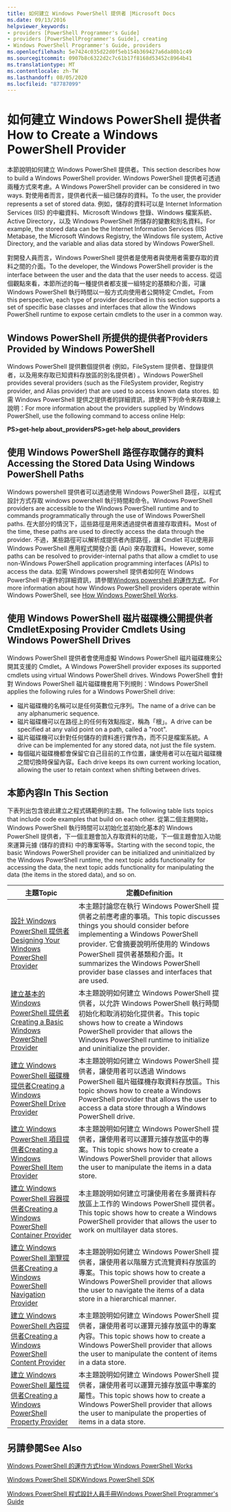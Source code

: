 ```yaml
---
title: 如何建立 Windows PowerShell 提供者 |Microsoft Docs
ms.date: 09/13/2016
helpviewer_keywords:
- providers [PowerShell Programmer's Guide]
- providers [PowerShellProgrammer's Guide], creating
- Windows PowerShell Programmer's Guide, providers
ms.openlocfilehash: 5e7424c035d22d0f5eb154b369427a6da80b1c49
ms.sourcegitcommit: 0907b8c6322d2c7c61b17f8168d53452c8964b41
ms.translationtype: MT
ms.contentlocale: zh-TW
ms.lasthandoff: 08/05/2020
ms.locfileid: "87787099"
---
```

# <a name="how-to-create-a-windows-powershell-provider"></a><span data-ttu-id="d9697-102">如何建立 Windows PowerShell 提供者</span><span class="sxs-lookup"><span data-stu-id="d9697-102">How to Create a Windows PowerShell Provider</span></span>

<span data-ttu-id="d9697-103">本節說明如何建立 Windows PowerShell 提供者。</span><span class="sxs-lookup"><span data-stu-id="d9697-103">This section describes how to build a Windows PowerShell provider.</span></span> <span data-ttu-id="d9697-104">Windows PowerShell 提供者可透過兩種方式來考慮。</span><span class="sxs-lookup"><span data-stu-id="d9697-104">A Windows PowerShell provider can be considered in two ways.</span></span> <span data-ttu-id="d9697-105">對使用者而言，提供者代表一組已儲存的資料。</span><span class="sxs-lookup"><span data-stu-id="d9697-105">To the user, the provider represents a set of stored data.</span></span> <span data-ttu-id="d9697-106">例如，儲存的資料可以是 Internet Information Services (IIS) 的中繼資料、Microsoft Windows 登錄、Windows 檔案系統、Active Directory，以及 Windows PowerShell 所儲存的變數和別名資料。</span><span class="sxs-lookup"><span data-stu-id="d9697-106">For example, the stored data can be the Internet Information Services (IIS) Metabase, the Microsoft Windows Registry, the Windows file system, Active Directory, and the variable and alias data stored by Windows PowerShell.</span></span>

<span data-ttu-id="d9697-107">對開發人員而言，Windows PowerShell 提供者是使用者與使用者需要存取的資料之間的介面。</span><span class="sxs-lookup"><span data-stu-id="d9697-107">To the developer, the Windows PowerShell provider is the interface between the user and the data that the user needs to access.</span></span> <span data-ttu-id="d9697-108">從這個觀點來看，本節所述的每一種提供者都支援一組特定的基類和介面，可讓 Windows PowerShell 執行時間以一般方式向使用者公開特定 Cmdlet。</span><span class="sxs-lookup"><span data-stu-id="d9697-108">From this perspective, each type of provider described in this section supports a set of specific base classes and interfaces that allow the Windows PowerShell runtime to expose certain cmdlets to the user in a common way.</span></span>

## <a name="providers-provided-by-windows-powershell"></a><span data-ttu-id="d9697-109">Windows PowerShell 所提供的提供者</span><span class="sxs-lookup"><span data-stu-id="d9697-109">Providers Provided by Windows PowerShell</span></span>

<span data-ttu-id="d9697-110">Windows PowerShell 提供數個提供者 (例如，FileSystem 提供者、登錄提供者，以及用來存取已知資料存放區的別名提供者) 。</span><span class="sxs-lookup"><span data-stu-id="d9697-110">Windows PowerShell provides several providers (such as the FileSystem provider, Registry provider, and Alias provider) that are used to access known data stores.</span></span> <span data-ttu-id="d9697-111">如需 Windows PowerShell 提供之提供者的詳細資訊，請使用下列命令來存取線上說明：</span><span class="sxs-lookup"><span data-stu-id="d9697-111">For more information about the providers supplied by Windows PowerShell, use the following command to access online Help:</span></span>

<span data-ttu-id="d9697-112">**PS>get-help about_providers**</span><span class="sxs-lookup"><span data-stu-id="d9697-112">**PS>get-help about_providers**</span></span>

## <a name="accessing-the-stored-data-using-windows-powershell-paths"></a><span data-ttu-id="d9697-113">使用 Windows PowerShell 路徑存取儲存的資料</span><span class="sxs-lookup"><span data-stu-id="d9697-113">Accessing the Stored Data Using Windows PowerShell Paths</span></span>

<span data-ttu-id="d9697-114">Windows powershell 提供者可以透過使用 Windows PowerShell 路徑，以程式設計方式存取 windows powershell 執行時間和命令。</span><span class="sxs-lookup"><span data-stu-id="d9697-114">Windows PowerShell providers are accessible to the Windows PowerShell runtime and to commands programmatically through the use of Windows PowerShell paths.</span></span> <span data-ttu-id="d9697-115">在大部分的情況下，這些路徑是用來透過提供者直接存取資料。</span><span class="sxs-lookup"><span data-stu-id="d9697-115">Most of the time, these paths are used to directly access the data through the provider.</span></span> <span data-ttu-id="d9697-116">不過，某些路徑可以解析成提供者內部路徑，讓 Cmdlet 可以使用非 Windows PowerShell 應用程式開發介面 (Api) 來存取資料。</span><span class="sxs-lookup"><span data-stu-id="d9697-116">However, some paths can be resolved to provider-internal paths that allow a cmdlet to use non-Windows PowerShell application programming interfaces (APIs) to access the data.</span></span> <span data-ttu-id="d9697-117">如需 Windows powershell 提供者如何在 Windows PowerShell 中運作的詳細資訊，請參閱[Windows powershell 的運作方式](/previous-versions/ms714658(v=vs.85))。</span><span class="sxs-lookup"><span data-stu-id="d9697-117">For more information about how Windows PowerShell providers operate within Windows PowerShell, see [How Windows PowerShell Works](/previous-versions/ms714658(v=vs.85)).</span></span>

## <a name="exposing-provider-cmdlets-using-windows-powershell-drives"></a><span data-ttu-id="d9697-118">使用 Windows PowerShell 磁片磁碟機公開提供者 Cmdlet</span><span class="sxs-lookup"><span data-stu-id="d9697-118">Exposing Provider Cmdlets Using Windows PowerShell Drives</span></span>

<span data-ttu-id="d9697-119">Windows PowerShell 提供者會使用虛擬 Windows PowerShell 磁片磁碟機來公開其支援的 Cmdlet。</span><span class="sxs-lookup"><span data-stu-id="d9697-119">A Windows PowerShell provider exposes its supported cmdlets using virtual Windows PowerShell drives.</span></span>
<span data-ttu-id="d9697-120">Windows PowerShell 會針對 Windows PowerShell 磁片磁碟機套用下列規則：</span><span class="sxs-lookup"><span data-stu-id="d9697-120">Windows PowerShell applies the following rules for a Windows PowerShell drive:</span></span>

- <span data-ttu-id="d9697-121">磁片磁碟機的名稱可以是任何英數位元序列。</span><span class="sxs-lookup"><span data-stu-id="d9697-121">The name of a drive can be any alphanumeric sequence.</span></span>
- <span data-ttu-id="d9697-122">磁片磁碟機可以在路徑上的任何有效點指定，稱為「根」。</span><span class="sxs-lookup"><span data-stu-id="d9697-122">A drive can be specified at any valid point on a path, called a "root".</span></span>
- <span data-ttu-id="d9697-123">磁片磁碟機可以針對任何儲存的資料進行實作為，而不只是檔案系統。</span><span class="sxs-lookup"><span data-stu-id="d9697-123">A drive can be implemented for any stored data, not just the file system.</span></span>
- <span data-ttu-id="d9697-124">每個磁片磁碟機都會保留它自己目前的工作位置，讓使用者可以在磁片磁碟機之間切換時保留內容。</span><span class="sxs-lookup"><span data-stu-id="d9697-124">Each drive keeps its own current working location, allowing the user to retain context when shifting between drives.</span></span>

## <a name="in-this-section"></a><span data-ttu-id="d9697-125">本節內容</span><span class="sxs-lookup"><span data-stu-id="d9697-125">In This Section</span></span>

<span data-ttu-id="d9697-126">下表列出包含彼此建立之程式碼範例的主題。</span><span class="sxs-lookup"><span data-stu-id="d9697-126">The following table lists topics that include code examples that build on each other.</span></span> <span data-ttu-id="d9697-127">從第二個主題開始，Windows PowerShell 執行時間可以初始化並初始化基本的 Windows PowerShell 提供者，下一個主題會加入存取資料的功能，下一個主題會加入功能來運算元據 (儲存的資料) 中的專案等等。</span><span class="sxs-lookup"><span data-stu-id="d9697-127">Starting with the second topic, the basic Windows PowerShell provider can be initialized and uninitialized by the Windows PowerShell runtime, the next topic adds functionality for accessing the data, the next topic adds functionality for manipulating the data (the items in the stored data), and so on.</span></span>

|                                                    <span data-ttu-id="d9697-128">主題</span><span class="sxs-lookup"><span data-stu-id="d9697-128">Topic</span></span>                                                    |                                                                                         <span data-ttu-id="d9697-129">定義</span><span class="sxs-lookup"><span data-stu-id="d9697-129">Definition</span></span>                                                                                          |
| ----------------------------------------------------------------------------------------------------------- | ------------------------------------------------------------------------------------------------------------------------------------------------------------------------------------------- |
| [<span data-ttu-id="d9697-130">設計 Windows PowerShell 提供者</span><span class="sxs-lookup"><span data-stu-id="d9697-130">Designing Your Windows PowerShell Provider</span></span>](./designing-your-windows-powershell-provider.md)               | <span data-ttu-id="d9697-131">本主題討論您在執行 Windows PowerShell 提供者之前應考慮的事項。</span><span class="sxs-lookup"><span data-stu-id="d9697-131">This topic discusses things you should consider before implementing a Windows PowerShell provider.</span></span> <span data-ttu-id="d9697-132">它會摘要說明所使用的 Windows PowerShell 提供者基類和介面。</span><span class="sxs-lookup"><span data-stu-id="d9697-132">It summarizes the Windows PowerShell provider base classes and interfaces that are used.</span></span> |
| [<span data-ttu-id="d9697-133">建立基本的 Windows PowerShell 提供者</span><span class="sxs-lookup"><span data-stu-id="d9697-133">Creating a Basic Windows PowerShell Provider</span></span>](./creating-a-basic-windows-powershell-provider.md)           | <span data-ttu-id="d9697-134">本主題說明如何建立 Windows PowerShell 提供者，以允許 Windows PowerShell 執行時間初始化和取消初始化提供者。</span><span class="sxs-lookup"><span data-stu-id="d9697-134">This topic shows how to create a Windows PowerShell provider that allows the Windows PowerShell runtime to initialize and uninitialize the provider.</span></span>                                        |
| [<span data-ttu-id="d9697-135">建立 Windows PowerShell 磁碟機提供者</span><span class="sxs-lookup"><span data-stu-id="d9697-135">Creating a Windows PowerShell Drive Provider</span></span>](./creating-a-windows-powershell-drive-provider.md)           | <span data-ttu-id="d9697-136">本主題說明如何建立 Windows PowerShell 提供者，讓使用者可以透過 Windows PowerShell 磁片磁碟機存取資料存放區。</span><span class="sxs-lookup"><span data-stu-id="d9697-136">This topic shows how to create a Windows PowerShell provider that allows the user to access a data store through a Windows PowerShell drive.</span></span>                                                |
| [<span data-ttu-id="d9697-137">建立 Windows PowerShell 項目提供者</span><span class="sxs-lookup"><span data-stu-id="d9697-137">Creating a Windows PowerShell Item Provider</span></span>](./creating-a-windows-powershell-item-provider.md)             | <span data-ttu-id="d9697-138">本主題說明如何建立 Windows PowerShell 提供者，讓使用者可以運算元據存放區中的專案。</span><span class="sxs-lookup"><span data-stu-id="d9697-138">This topic shows how to create a Windows PowerShell provider that allows the user to manipulate the items in a data store.</span></span>                                                                  |
| [<span data-ttu-id="d9697-139">建立 Windows PowerShell 容器提供者</span><span class="sxs-lookup"><span data-stu-id="d9697-139">Creating a Windows PowerShell Container Provider</span></span>](./creating-a-windows-powershell-container-provider.md)   | <span data-ttu-id="d9697-140">本主題說明如何建立可讓使用者在多層資料存放區上工作的 Windows PowerShell 提供者。</span><span class="sxs-lookup"><span data-stu-id="d9697-140">This topic shows how to create a Windows PowerShell provider that allows the user to work on multilayer data stores.</span></span>                                                                        |
| [<span data-ttu-id="d9697-141">建立 Windows PowerShell 瀏覽提供者</span><span class="sxs-lookup"><span data-stu-id="d9697-141">Creating a Windows PowerShell Navigation Provider</span></span>](./creating-a-windows-powershell-navigation-provider.md) | <span data-ttu-id="d9697-142">本主題說明如何建立 Windows PowerShell 提供者，讓使用者以階層方式流覽資料存放區的專案。</span><span class="sxs-lookup"><span data-stu-id="d9697-142">This topic shows how to create a Windows PowerShell provider that allows the user to navigate the items of a data store in a hierarchical manner.</span></span>                                           |
| [<span data-ttu-id="d9697-143">建立 Windows PowerShell 內容提供者</span><span class="sxs-lookup"><span data-stu-id="d9697-143">Creating a Windows PowerShell Content Provider</span></span>](./creating-a-windows-powershell-content-provider.md)       | <span data-ttu-id="d9697-144">本主題說明如何建立 Windows PowerShell 提供者，讓使用者可以運算元據存放區中的專案內容。</span><span class="sxs-lookup"><span data-stu-id="d9697-144">This topic shows how to create a Windows PowerShell provider that allows the user to manipulate the content of items in a data store.</span></span>                                                       |
| [<span data-ttu-id="d9697-145">建立 Windows PowerShell 屬性提供者</span><span class="sxs-lookup"><span data-stu-id="d9697-145">Creating a Windows PowerShell Property Provider</span></span>](./creating-a-windows-powershell-property-provider.md)     | <span data-ttu-id="d9697-146">本主題說明如何建立 Windows PowerShell 提供者，讓使用者可以運算元據存放區中專案的屬性。</span><span class="sxs-lookup"><span data-stu-id="d9697-146">This topic shows how to create a Windows PowerShell provider that allows the user to manipulate the properties of items in a data store.</span></span>                                                    |

## <a name="see-also"></a><span data-ttu-id="d9697-147">另請參閱</span><span class="sxs-lookup"><span data-stu-id="d9697-147">See Also</span></span>

<span data-ttu-id="d9697-148">[Windows PowerShell 的運作方式](/previous-versions/ms714658(v=vs.85))</span><span class="sxs-lookup"><span data-stu-id="d9697-148">[How Windows PowerShell Works](/previous-versions/ms714658(v=vs.85))</span></span>

[<span data-ttu-id="d9697-149">Windows PowerShell SDK</span><span class="sxs-lookup"><span data-stu-id="d9697-149">Windows PowerShell SDK</span></span>](../windows-powershell-reference.md)

[<span data-ttu-id="d9697-150">Windows PowerShell 程式設計人員手冊</span><span class="sxs-lookup"><span data-stu-id="d9697-150">Windows PowerShell Programmer's Guide</span></span>](./windows-powershell-programmer-s-guide.md)

